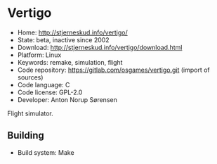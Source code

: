 # Vertigo

- Home: http://stjerneskud.info/vertigo/
- State: beta, inactive since 2002
- Download: http://stjerneskud.info/vertigo/download.html
- Platform: Linux
- Keywords: remake, simulation, flight
- Code repository: https://gitlab.com/osgames/vertigo.git (import of sources)
- Code language: C
- Code license: GPL-2.0
- Developer: Anton Norup Sørensen

Flight simulator.

## Building

- Build system: Make

